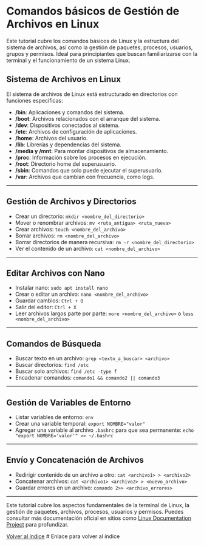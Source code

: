 # Comandos básicos de Gestión de Archivos en Linux

Este tutorial cubre los comandos básicos de Linux y la estructura del sistema de archivos, así como la gestión de paquetes, procesos, usuarios, grupos y permisos. Ideal para principiantes que buscan familiarizarse con la terminal y el funcionamiento de un sistema Linux.

## Sistema de Archivos en Linux

El sistema de archivos de Linux está estructurado en directorios con funciones específicas:

- **/bin**: Aplicaciones y comandos del sistema.
- **/boot**: Archivos relacionados con el arranque del sistema.
- **/dev**: Dispositivos conectados al sistema.
- **/etc**: Archivos de configuración de aplicaciones.
- **/home**: Archivos del usuario.
- **/lib**: Librerías y dependencias del sistema.
- **/media y /mnt**: Para montar dispositivos de almacenamiento.
- **/proc**: Información sobre los procesos en ejecución.
- **/root**: Directorio home del superusuario.
- **/sbin**: Comandos que solo puede ejecutar el superusuario.
- **/var**: Archivos que cambian con frecuencia, como logs.

---

## Gestión de Archivos y Directorios

- Crear un directorio: `mkdir <nombre_del_directorio>`
- Mover o renombrar archivos: `mv <ruta_antigua> <ruta_nueva>`
- Crear archivos: `touch <nombre_del_archivo>`
- Borrar archivos: `rm <nombre_del_archivo>`
- Borrar directorios de manera recursiva: `rm -r <nombre_del_directorio>`
- Ver el contenido de un archivo: `cat <nombre_del_archivo>`

---

## Editar Archivos con Nano

- Instalar nano: `sudo apt install nano`
- Crear o editar un archivo: `nano <nombre_del_archivo>`
- Guardar cambios: `Ctrl + O`
- Salir del editor: `Ctrl + X`
- Leer archivos largos parte por parte: `more <nombre_del_archivo>` o `less <nombre_del_archivo>`

---

## Comandos de Búsqueda

- Buscar texto en un archivo: `grep <texto_a_buscar> <archivo>`
- Buscar directorios: `find /etc`
- Buscar solo archivos: `find /etc -type f`
- Encadenar comandos: `comando1 && comando2 || comando3`

---

## Gestión de Variables de Entorno

- Listar variables de entorno: `env`
- Crear una variable temporal: `export NOMBRE="valor"`
- Agregar una variable al archivo `.bashrc` para que sea permanente: `echo "export NOMBRE='valor'" >> ~/.bashrc`

---

## Envío y Concatenación de Archivos

- Redirigir contenido de un archivo a otro: `cat <archivo1> > <archivo2>`
- Concatenar archivos: `cat <archivo1> <archivo2> > <nuevo_archivo>`
- Guardar errores en un archivo: `comando 2>> <archivo_errores>`

---

Este tutorial cubre los aspectos fundamentales de la terminal de Linux, la gestión de paquetes, archivos, procesos, usuarios y permisos. Puedes consultar más documentación oficial en sitios como [Linux Documentation Project](http://www.tldp.org/) para profundizar.

[Volver al índice](../README.md)  # Enlace para volver al índice